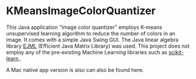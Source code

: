 KMeansImageColorQuantizer
=========================

This Java application "Image color quantizer" employs K-means unsupervised learning algorithm to reduce the 
number of colors in an image. It comes with a simple Java Swing GUI. The Java linear algebra library <a href="https://code.google.com/p/efficient-java-matrix-library/">EJML</a> (Efficient Java Matrix Library) was used.
This project does not employ any of the pre-existing Machine Learning libraries such as <a href="http://scikit-learn.org/stable/"> scikit-learn </a>.

A Mac native app version is also can also be found here. 

